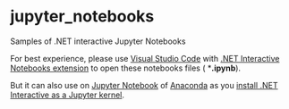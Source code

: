 # jupyter_notebooks
Samples of .NET interactive Jupyter Notebooks

For best experience, please use [Visual Studio Code](https://code.visualstudio.com/) with [.NET Interactive Notebooks extension](https://marketplace.visualstudio.com/items?itemName=ms-dotnettools.dotnet-interactive-vscode) to open these notebooks files ( ***.ipynb**).

But it can also use on [Jupyter Notebook](https://docs.jupyter.org/en/latest/start/index.html) of [Anaconda](https://www.anaconda.com/) as you [install .NET Interactive as a Jupyter kernel](https://github.com/dotnet/interactive/blob/main/docs/NotebookswithJupyter.md#installing-net-interactive-as-a-jupyter-kernel).